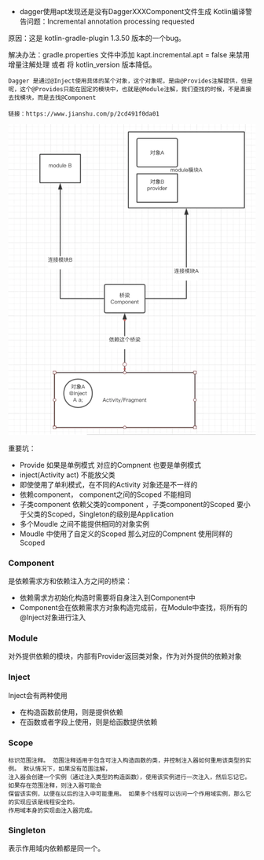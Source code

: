 - dagger使用apt发现还是没有DaggerXXXComponent文件生成
Kotlin编译警告问题：Incremental annotation processing requested

原因：这是 kotlin-gradle-plugin 1.3.50 版本的一个bug。

解决办法：gradle.properties 文件中添加 kapt.incremental.apt = false 来禁用增量注解处理 或者 将 kotlin_version 版本降低。

```text
Dagger 是通过@Inject使用具体的某个对象，这个对象呢，是由@Provides注解提供，但是呢，这个@Provides只能在固定的模块中，也就是@Module注解，我们查找的时候，不是直接去找模块，而是去找@Component

链接：https://www.jianshu.com/p/2cd491f0da01
```
![img.png](img.png)

重要坑：
- Provide 如果是单例模式 对应的Compnent 也要是单例模式
- inject(Activity act) 不能放父类
- 即使使用了单利模式，在不同的Activity 对象还是不一样的
- 依赖component， component之间的Scoped 不能相同
- 子类component 依赖父类的component ，子类component的Scoped 要小于父类的Scoped，Singleton的级别是Application
- 多个Moudle 之间不能提供相同的对象实例
- Moudle 中使用了自定义的Scoped 那么对应的Compnent 使用同样的Scoped


### Component
是依赖需求方和依赖注入方之间的桥梁：
- 依赖需求方初始化构造时需要将自身注入到Component中
- Component会在依赖需求方对象构造完成前，在Module中查找，将所有的@Inject对象进行注入

### Module
对外提供依赖的模块，内部有Provider返回类对象，作为对外提供的依赖对象

### Inject
Inject会有两种使用
- 在构造函数前使用，则是提供依赖
- 在函数或者字段上使用，则是给函数提供依赖

### Scope

```text
标识范围注释。 范围注释适用于包含可注入构造函数的类，并控制注入器如何重用该类型的实例。 默认情况下，如果没有范围注解，
注入器会创建一个实例（通过注入类型的构造函数），使用该实例进行一次注入，然后忘记它。 如果存在范围注释，则注入器可能会
保留该实例，以便在以后的注入中可能重用。 如果多个线程可以访问一个作用域实例，那么它的实现应该是线程安全的。 
作用域本身的实现由注入器完成。 
```

### Singleton
表示作用域内依赖都是同一个。